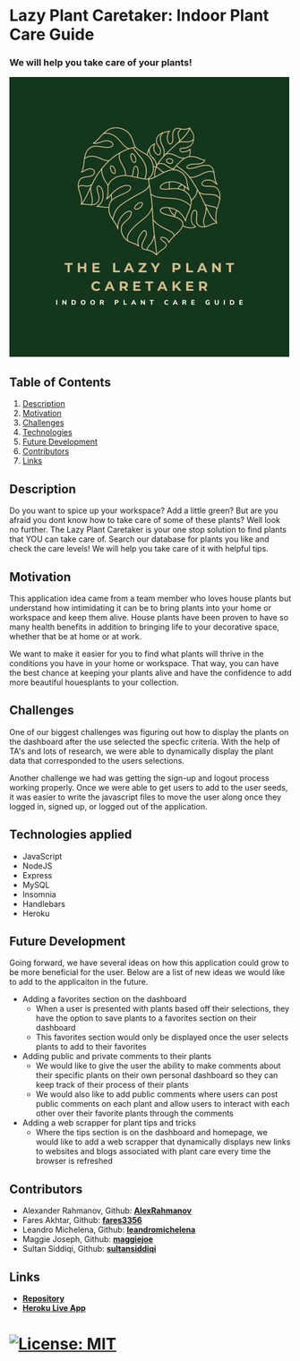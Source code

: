 # Lazy Plant Caretaker: Indoor Plant Care Guide
### We will help you take care of your plants!


![Lazy-Plant-Caretaker-Logo](./public/assets/images/logo)


## Table of Contents
1. [Description](#description)
2. [Motivation](#motivation)
3. [Challenges](#challenges)
4. [Technologies](#technologies)
5. [Future Development](#future)
6. [Contributors](#contributors)
7. [Links](#links)

<a name='description'></a>
## Description

Do you want to spice up your workspace? Add a little green? But are you afraid you dont know how to take care of some of these plants? Well look no further. The Lazy Plant Caretaker is your one stop solution to find plants that YOU can take care of. Search our database for plants you like and check the care levels! We will help you take care of it with helpful tips. 

<a name='motivation'></a>
## Motivation
This application idea came from a team member who loves house plants but understand how intimidating it can be to bring plants into your home or workspace and keep them alive. House plants have been proven to have so many health benefits in addition to bringing life to your decorative space, whether that be at home or at work.

We want to make it easier for you to find what plants will thrive in the conditions you have in your home or workspace. That way, you can have the best chance at keeping your plants alive and have the confidence to add more beautiful houesplants to your collection.


<a name='challenges'></a>
## Challenges

One of our biggest challenges was figuring out how to display the plants on the dashboard after the use selected the specfic criteria. With the help of TA's and lots of research, we were able to dynamically display the plant data that corresponded to the users selections. 

Another challenge we had was getting the sign-up and logout process working properly. Once we were able to get users to add to the user seeds, it was easier to write the javascript files to move the user along once they logged in, signed up, or logged out of the application.

<a name='technologies'></a>
## Technologies applied

* JavaScript
* NodeJS
* Express
* MySQL
* Insomnia
* Handlebars
* Heroku

<a name='future'></a>
## Future Development

Going forward, we have several ideas on how this application could grow to be more beneficial for the user. Below are a list of new ideas we would like to add to the applicaiton in the future.

* Adding a favorites section on the dashboard
    * When a user is presented with plants based off their selections, they have the option to save plants to a favorites section on their dashboard
    * This favorites section would only be displayed once the user selects plants to add to their favorites
* Adding public and private comments to their plants
    * We would like to give the user the ability to make comments about their specific plants on their own personal dashboard so they can keep track of their process of their plants
    * We would also like to add public comments where users can post public comments on each plant and allow users to interact with each other over their favorite plants through the comments
* Adding a web scrapper for plant tips and tricks
    * Where the tips section is on the dashboard and homepage, we would like to add a web scrapper that dynamically displays new links to websites and blogs associated with plant care every time the browser is refreshed


<a name='contributors'></a>
## Contributors

* Alexander Rahmanov, Github: **[AlexRahmanov](https://github.com/AlexRahmanov)**
* Fares Akhtar, Github: **[fares3356](https://github.com/fares3356)**
* Leandro Michelena, Github: **[leandromichelena](https://github.com)**
* Maggie Joseph, Github: **[maggiejoe](https://github.com/maggiejoe)**
* Sultan Siddiqi, Github: **[sultansiddiqi](https://github.com/sultansiddiqi)**


<a name='links'></a>
## Links
* **[Repository](https://github.com/project02group12/lazy-plant-caretaker)**
* **[Heroku Live App](https://lazy-plant-caretaker.herokuapp.com/)**
# [![License: MIT](https://img.shields.io/badge/License-MIT-yellow.svg)](https://opensource.org/licenses/MIT)
